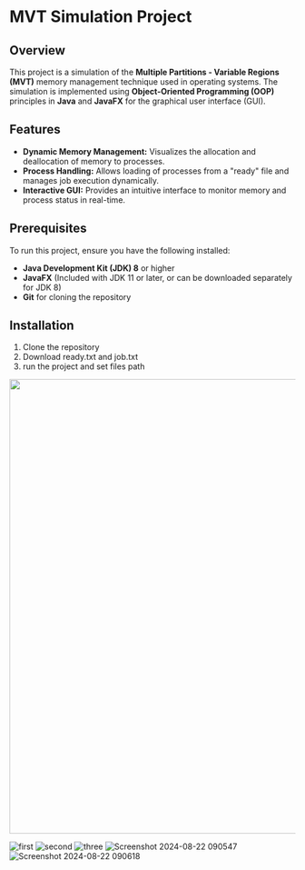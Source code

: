 # MVT Simulation Project

## Overview

This project is a simulation of the **Multiple Partitions - Variable Regions (MVT)** memory management technique used in operating systems. The simulation is implemented using **Object-Oriented Programming (OOP)** principles in **Java** and **JavaFX** for the graphical user interface (GUI).

## Features

- **Dynamic Memory Management:** Visualizes the allocation and deallocation of memory to processes.
- **Process Handling:** Allows loading of processes from a "ready" file and manages job execution dynamically.
- **Interactive GUI:** Provides an intuitive interface to monitor memory and process status in real-time.

## Prerequisites

To run this project, ensure you have the following installed:

- **Java Development Kit (JDK) 8** or higher
- **JavaFX** (Included with JDK 11 or later, or can be downloaded separately for JDK 8)
- **Git** for cloning the repository

## Installation

1. Clone the repository
2. Download ready.txt and job.txt
3. run the project and set files path

<img src="https://github.com/Mohammad-Zaben/Gaza-Map/assets/141401082/03dc5b30-4269-4a23-b006-5e584a229044" alt="" width=800 > 

![first](https://github.com/user-attachments/assets/2c3d5de0-a048-49b1-8743-c2797b8dc7cc)
![second](https://github.com/user-attachments/assets/8cddbecf-67b9-43ce-966a-6a1eff383ed3)
![three](https://github.com/user-attachments/assets/603ca157-7bf4-4cf1-a76e-5644494109c2)
![Screenshot 2024-08-22 090547](https://github.com/user-attachments/assets/7773e493-b074-476a-b2ef-d8a535e4e9f9)
![Screenshot 2024-08-22 090618](https://github.com/user-attachments/assets/f48ca3a1-b5f6-4c98-ba94-ce9ae7deb05d)


  
